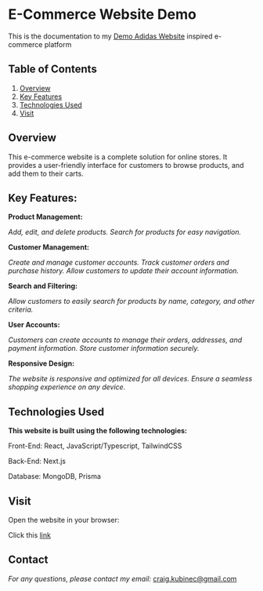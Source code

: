 
# E-Commerce Website Demo
This is the documentation to my [Demo Adidas Website](https://demo-adidas.vercel.app) inspired e-commerce platform

## Table of Contents

1. [Overview](#example)
2. [Key Features](#key-features)
3. [Technologies Used](#technologies-used)
4. [Visit](#Visit)

## Overview
This e-commerce website is a complete solution for online stores. It provides a user-friendly interface for customers to browse products, and add them to their carts.

## Key Features:

**Product Management:**

_Add, edit, and delete products._
_Search for products for easy navigation._

**Customer Management:**

_Create and manage customer accounts._
_Track customer orders and purchase history._
_Allow customers to update their account information._

**Search and Filtering:**

_Allow customers to easily search for products by name, category, and other criteria._

**User Accounts:**

_Customers can create accounts to manage their orders, addresses, and payment information._
_Store customer information securely._

**Responsive Design:**

_The website is responsive and optimized for all devices._
_Ensure a seamless shopping experience on any device._

## Technologies Used
**This website is built using the following technologies:**

Front-End: React, JavaScript/Typescript, TailwindCSS

Back-End: Next.js

Database: MongoDB, Prisma


## Visit

Open the website in your browser:

Click this [link](https://demo-adidas.vercel.app)

## Contact

_For any questions, please contact my email:_ craig.kubinec@gmail.com